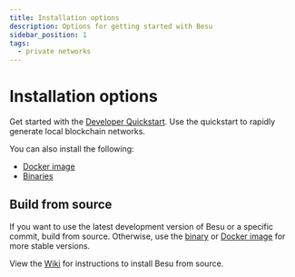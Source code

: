 ```yaml
---
title: Installation options
description: Options for getting started with Besu
sidebar_position: 1
tags:
  - private networks
---
```


# Installation options

Get started with the [Developer Quickstart](../../../private-networks/tutorials/quickstart.md). Use the quickstart to rapidly generate local blockchain networks.

You can also install the following:

- [Docker image](run-docker-image.md)
- [Binaries](binary-distribution.md)

## Build from source

If you want to use the latest development version of Besu or a specific commit, build from source. Otherwise, use the [binary] or [Docker image] for more stable versions.

View the [Wiki] for instructions to install Besu from source.

<!-- link -->

[Wiki]: https://wiki.hyperledger.org/display/BESU/Building+from+source
[binary]: binary-distribution.md
[Docker image]: run-docker-image.md
